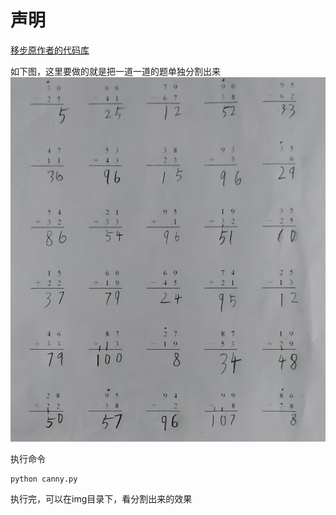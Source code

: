 # 声明

[移步原作者的代码库](https://github.com/TheAlgorithms/Python/tree/master/digital_image_processing)

如下图，这里要做的就是把一道一道的题单独分割出来
![题图](https://github.com/bxxfighting/hello-image/blob/master/partition_image/img/1.png)

执行命令
```
python canny.py
```
执行完，可以在img目录下，看分割出来的效果
